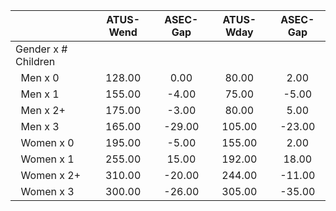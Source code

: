 
|                      |    ATUS-Wend |     ASEC-Gap |    ATUS-Wday |     ASEC-Gap |
| -------------------- | :----------: | :----------: | :----------: | :----------: |
| Gender x # Children  |              |              |              |              |
| &nbsp;&nbsp;Men x 0  |       128.00 |         0.00 |        80.00 |         2.00 |
| &nbsp;&nbsp;Men x 1  |       155.00 |        -4.00 |        75.00 |        -5.00 |
| &nbsp;&nbsp;Men x 2+ |       175.00 |        -3.00 |        80.00 |         5.00 |
| &nbsp;&nbsp;Men x 3  |       165.00 |       -29.00 |       105.00 |       -23.00 |
| &nbsp;&nbsp;Women x 0 |       195.00 |        -5.00 |       155.00 |         2.00 |
| &nbsp;&nbsp;Women x 1 |       255.00 |        15.00 |       192.00 |        18.00 |
| &nbsp;&nbsp;Women x 2+ |       310.00 |       -20.00 |       244.00 |       -11.00 |
| &nbsp;&nbsp;Women x 3 |       300.00 |       -26.00 |       305.00 |       -35.00 |

